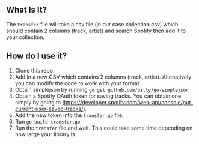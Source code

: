 ## What Is It?
The `transfer` file will take a csv file (in our case collection.csv) which should contain 2 columns (track, artist) and search Spotify then add it to your collection.

## How do I use it?
1. Clone this repo
2. Add in a new CSV which contains 2 columns (track, artist). Altenatively you can modify the code to work with your format.
3. Obtain simplejson by running `go get github.com/bitly/go-simplejson`
4. Obtain a Spotify OAuth token for saving tracks. You can obtain one simply by going to (https://developer.spotify.com/web-api/console/put-current-user-saved-tracks/).
5. Add the new token into the `transfer.go` file.
6. Run `go build transfer.go`
7. Run the `transfer` file and wait. This could take some time depending on how large your library is.
